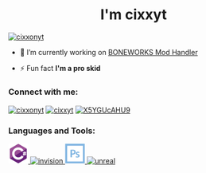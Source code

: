 <h1 align="center">I'm cixxyt</h1>
<p align="left"> <a href="https://twitter.com/cixxonyt" target="blank"><img src="https://img.shields.io/twitter/follow/cixxonyt?logo=twitter&style=for-the-badge" alt="cixxonyt" /></a> </p>

- 🔭 I’m currently working on [BONEWORKS Mod Handler](https://github.com/cixxytt/boneworks-mod-loader)

- ⚡ Fun fact **I'm a pro skid**

<h3 align="left">Connect with me:</h3>
<p align="left">
<a href="https://twitter.com/cixxonyt" target="blank"><img align="center" src="https://raw.githubusercontent.com/rahuldkjain/github-profile-readme-generator/master/src/images/icons/Social/twitter.svg" alt="cixxonyt" height="30" width="40" /></a>
<a href="https://www.youtube.com/c/cixxyt" target="blank"><img align="center" src="https://raw.githubusercontent.com/rahuldkjain/github-profile-readme-generator/master/src/images/icons/Social/youtube.svg" alt="cixxyt" height="30" width="40" /></a>
<a href="https://discord.gg/X5YGUcAHU9" target="blank"><img align="center" src="https://raw.githubusercontent.com/rahuldkjain/github-profile-readme-generator/master/src/images/icons/Social/discord.svg" alt="X5YGUcAHU9" height="30" width="40" /></a>
</p>

<h3 align="left">Languages and Tools:</h3>
<p align="left"> <a href="https://www.w3schools.com/cs/" target="_blank"> <img src="https://raw.githubusercontent.com/devicons/devicon/master/icons/csharp/csharp-original.svg" alt="csharp" width="40" height="40"/> </a> <a href="https://www.invisionapp.com/" target="_blank"> <img src="https://www.vectorlogo.zone/logos/invisionapp/invisionapp-icon.svg" alt="invision" width="40" height="40"/> </a> <a href="https://www.photoshop.com/en" target="_blank"> <img src="https://raw.githubusercontent.com/devicons/devicon/master/icons/photoshop/photoshop-line.svg" alt="photoshop" width="40" height="40"/> </a> <a href="https://unrealengine.com/" target="_blank"> <img src="https://raw.githubusercontent.com/kenangundogan/fontisto/036b7eca71aab1bef8e6a0518f7329f13ed62f6b/icons/svg/brand/unreal-engine.svg" alt="unreal" width="40" height="40"/> </a> </p>
